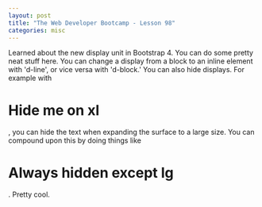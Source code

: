 ```yaml
---
layout: post
title: "The Web Developer Bootcamp - Lesson 98"
categories: misc
---
```


Learned about the new display unit in Bootstrap 4. You can do some pretty neat stuff here. You can change a display from a block to an inline element with 'd-line', or vice versa with 'd-block.' You can also hide displays. For example with <h1 class="d-xl-none">Hide me on xl</h1>, you can hide the text when expanding the surface to a large size. You can compound upon this by doing things like <h1 class="d-none d-lg-block d-xl-none">Always hidden except lg</h1>. Pretty cool.